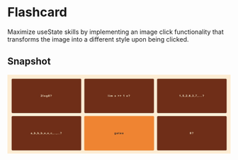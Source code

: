 # Flashcard
Maximize useState skills by implementing an image click functionality that transforms the image into a different style upon being clicked.

## Snapshot
![Snapshot](https://github.com/urvangibran/03-flashcard/blob/main/snapshot.jpg?raw=true)
